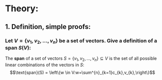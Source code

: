 # Theory:

## 1. Definition, simple proofs:

### Let $V = \{v_{1},v_{2},...,v_{n}\}$ be a set of vectors. Give a definition of a span $S(V)$:

The **span** of a set of vectors $S = \{v_{1},v_{2},...,v_{n}\} \subseteq V$ is the set of all possible linear combinations of the vectors in $S$:
$$\text{span}(S) = \left\{w \in V:w=\sum^{n}_{k=1}c_{k},v_{k},\right\}$$
